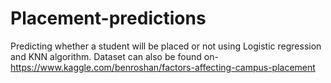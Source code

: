 # Placement-predictions
Predicting whether a student will be placed or not using Logistic regression and KNN algorithm.
Dataset can also be found on-https://www.kaggle.com/benroshan/factors-affecting-campus-placement
